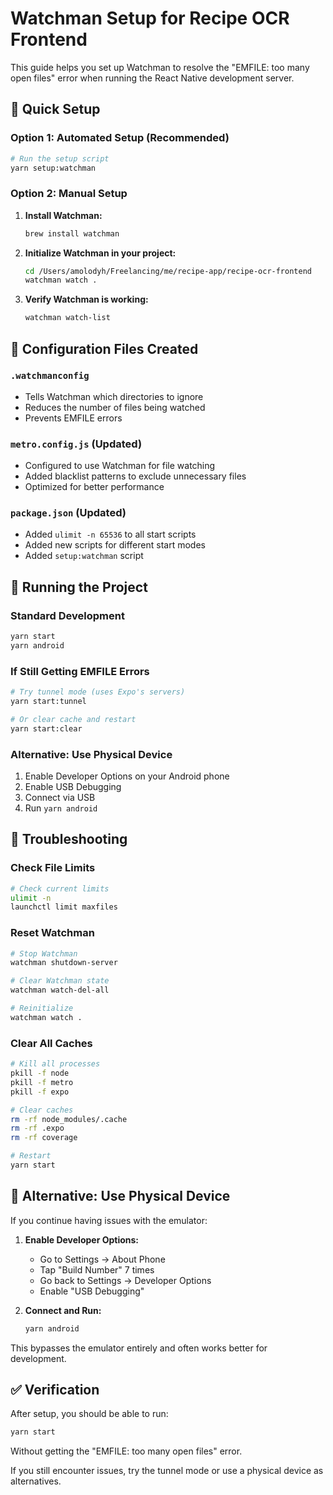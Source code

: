 # Watchman Setup for Recipe OCR Frontend

This guide helps you set up Watchman to resolve the "EMFILE: too many open files" error when running the React Native development server.

## 🚀 Quick Setup

### Option 1: Automated Setup (Recommended)
```bash
# Run the setup script
yarn setup:watchman
```

### Option 2: Manual Setup

1. **Install Watchman:**
   ```bash
   brew install watchman
   ```

2. **Initialize Watchman in your project:**
   ```bash
   cd /Users/amolodyh/Freelancing/me/recipe-app/recipe-ocr-frontend
   watchman watch .
   ```

3. **Verify Watchman is working:**
   ```bash
   watchman watch-list
   ```

## 🔧 Configuration Files Created

### `.watchmanconfig`
- Tells Watchman which directories to ignore
- Reduces the number of files being watched
- Prevents EMFILE errors

### `metro.config.js` (Updated)
- Configured to use Watchman for file watching
- Added blacklist patterns to exclude unnecessary files
- Optimized for better performance

### `package.json` (Updated)
- Added `ulimit -n 65536` to all start scripts
- Added new scripts for different start modes
- Added `setup:watchman` script

## 🚀 Running the Project

### Standard Development
```bash
yarn start
yarn android
```

### If Still Getting EMFILE Errors
```bash
# Try tunnel mode (uses Expo's servers)
yarn start:tunnel

# Or clear cache and restart
yarn start:clear
```

### Alternative: Use Physical Device
1. Enable Developer Options on your Android phone
2. Enable USB Debugging
3. Connect via USB
4. Run `yarn android`

## 🔧 Troubleshooting

### Check File Limits
```bash
# Check current limits
ulimit -n
launchctl limit maxfiles
```

### Reset Watchman
```bash
# Stop Watchman
watchman shutdown-server

# Clear Watchman state
watchman watch-del-all

# Reinitialize
watchman watch .
```

### Clear All Caches
```bash
# Kill all processes
pkill -f node
pkill -f metro
pkill -f expo

# Clear caches
rm -rf node_modules/.cache
rm -rf .expo
rm -rf coverage

# Restart
yarn start
```

## 📱 Alternative: Use Physical Device

If you continue having issues with the emulator:

1. **Enable Developer Options:**
   - Go to Settings → About Phone
   - Tap "Build Number" 7 times
   - Go back to Settings → Developer Options
   - Enable "USB Debugging"

2. **Connect and Run:**
   ```bash
   yarn android
   ```

This bypasses the emulator entirely and often works better for development.

## ✅ Verification

After setup, you should be able to run:
```bash
yarn start
```

Without getting the "EMFILE: too many open files" error.

If you still encounter issues, try the tunnel mode or use a physical device as alternatives.
